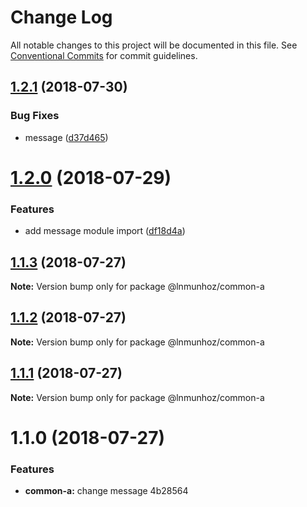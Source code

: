 # Change Log

All notable changes to this project will be documented in this file.
See [Conventional Commits](https://conventionalcommits.org) for commit guidelines.

<a name="1.2.1"></a>
## [1.2.1](https://github.com/lnmunhoz/lerna-poc/compare/@lnmunhoz/common-a@1.2.0...@lnmunhoz/common-a@1.2.1) (2018-07-30)


### Bug Fixes

* message ([d37d465](https://github.com/lnmunhoz/lerna-poc/commit/d37d465))





<a name="1.2.0"></a>
# [1.2.0](https://github.com/lnmunhoz/lerna-poc/compare/@lnmunhoz/common-a@1.1.3...@lnmunhoz/common-a@1.2.0) (2018-07-29)


### Features

* add message module import ([df18d4a](https://github.com/lnmunhoz/lerna-poc/commit/df18d4a))





<a name="1.1.3"></a>
## [1.1.3](https://github.com/lnmunhoz/lerna-poc/compare/@lnmunhoz/common-a@1.1.2...@lnmunhoz/common-a@1.1.3) (2018-07-27)




**Note:** Version bump only for package @lnmunhoz/common-a

<a name="1.1.2"></a>
## [1.1.2](/compare/@lnmunhoz/common-a@1.1.0...@lnmunhoz/common-a@1.1.2) (2018-07-27)




**Note:** Version bump only for package @lnmunhoz/common-a

<a name="1.1.1"></a>
## [1.1.1](/compare/@lnmunhoz/common-a@1.1.0...@lnmunhoz/common-a@1.1.1) (2018-07-27)




**Note:** Version bump only for package @lnmunhoz/common-a

<a name="1.1.0"></a>
# 1.1.0 (2018-07-27)


### Features

* **common-a:** change message 4b28564
